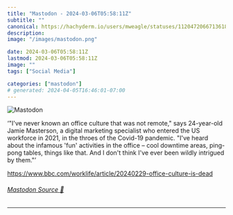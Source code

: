 ```yaml
---
title: "Mastodon - 2024-03-06T05:58:11Z"
subtitle: ""
canonical: https://hachyderm.io/users/mweagle/statuses/112047206671361809
description:
image: "/images/mastodon.png"

date: 2024-03-06T05:58:11Z
lastmod: 2024-03-06T05:58:11Z
image: ""
tags: ["Social Media"]

categories: ["mastodon"]
# generated: 2024-04-05T16:46:01-07:00
---
```

![Mastodon](/images/mastodon.png)

<p>‘&quot;I&#39;ve never known an office culture that was not remote,&quot; says 24-year-old Jamie Masterson, a digital marketing specialist who entered the US workforce in 2021, in the throes of the Covid-19 pandemic. &quot;I&#39;ve heard about the infamous &#39;fun&#39; activities in the office – cool downtime areas, ping-pong tables, things like that. And I don&#39;t think I&#39;ve ever been wildly intrigued by them.&quot;’</p><p><a href="https://www.bbc.com/worklife/article/20240229-office-culture-is-dead" target="_blank" rel="nofollow noopener noreferrer" translate="no"><span class="invisible">https://www.</span><span class="ellipsis">bbc.com/worklife/article/20240</span><span class="invisible">229-office-culture-is-dead</span></a></p>


###### [Mastodon Source 🐘](https://hachyderm.io/@mweagle/112047206671361809)

___
